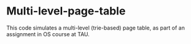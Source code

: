 # Multi-level-page-table
This code simulates a multi-level (trie-based) page table, as part of an assignment in OS course at TAU. 
